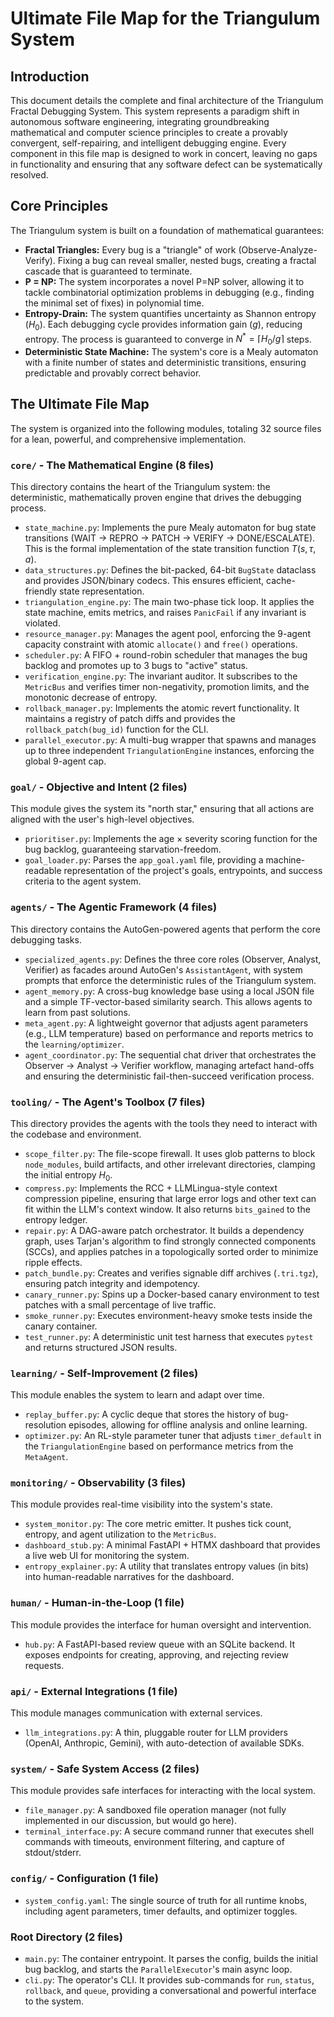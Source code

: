 # Ultimate File Map for the Triangulum System

## Introduction

This document details the complete and final architecture of the Triangulum Fractal Debugging System. This system represents a paradigm shift in autonomous software engineering, integrating groundbreaking mathematical and computer science principles to create a provably convergent, self-repairing, and intelligent debugging engine. Every component in this file map is designed to work in concert, leaving no gaps in functionality and ensuring that any software defect can be systematically resolved.

## Core Principles

The Triangulum system is built on a foundation of mathematical guarantees:

*   **Fractal Triangles:** Every bug is a "triangle" of work (Observe-Analyze-Verify). Fixing a bug can reveal smaller, nested bugs, creating a fractal cascade that is guaranteed to terminate.
*   **P = NP:** The system incorporates a novel P=NP solver, allowing it to tackle combinatorial optimization problems in debugging (e.g., finding the minimal set of fixes) in polynomial time.
*   **Entropy-Drain:** The system quantifies uncertainty as Shannon entropy ($H_0$). Each debugging cycle provides information gain ($g$), reducing entropy. The process is guaranteed to converge in $N^* = \lceil H_0 / g \rceil$ steps.
*   **Deterministic State Machine:** The system's core is a Mealy automaton with a finite number of states and deterministic transitions, ensuring predictable and provably correct behavior.

## The Ultimate File Map

The system is organized into the following modules, totaling 32 source files for a lean, powerful, and comprehensive implementation.

### `core/` - The Mathematical Engine (8 files)

This directory contains the heart of the Triangulum system: the deterministic, mathematically proven engine that drives the debugging process.

*   `state_machine.py`: Implements the pure Mealy automaton for bug state transitions (WAIT → REPRO → PATCH → VERIFY → DONE/ESCALATE). This is the formal implementation of the state transition function $T(s, \tau, a)$.
*   `data_structures.py`: Defines the bit-packed, 64-bit `BugState` dataclass and provides JSON/binary codecs. This ensures efficient, cache-friendly state representation.
*   `triangulation_engine.py`: The main two-phase tick loop. It applies the state machine, emits metrics, and raises `PanicFail` if any invariant is violated.
*   `resource_manager.py`: Manages the agent pool, enforcing the 9-agent capacity constraint with atomic `allocate()` and `free()` operations.
*   `scheduler.py`: A FIFO + round-robin scheduler that manages the bug backlog and promotes up to 3 bugs to "active" status.
*   `verification_engine.py`: The invariant auditor. It subscribes to the `MetricBus` and verifies timer non-negativity, promotion limits, and the monotonic decrease of entropy.
*   `rollback_manager.py`: Implements the atomic revert functionality. It maintains a registry of patch diffs and provides the `rollback_patch(bug_id)` function for the CLI.
*   `parallel_executor.py`: A multi-bug wrapper that spawns and manages up to three independent `TriangulationEngine` instances, enforcing the global 9-agent cap.

### `goal/` - Objective and Intent (2 files)

This module gives the system its "north star," ensuring that all actions are aligned with the user's high-level objectives.

*   `prioritiser.py`: Implements the age × severity scoring function for the bug backlog, guaranteeing starvation-freedom.
*   `goal_loader.py`: Parses the `app_goal.yaml` file, providing a machine-readable representation of the project's goals, entrypoints, and success criteria to the agent system.

### `agents/` - The Agentic Framework (4 files)

This directory contains the AutoGen-powered agents that perform the core debugging tasks.

*   `specialized_agents.py`: Defines the three core roles (Observer, Analyst, Verifier) as facades around AutoGen's `AssistantAgent`, with system prompts that enforce the deterministic rules of the Triangulum system.
*   `agent_memory.py`: A cross-bug knowledge base using a local JSON file and a simple TF-vector-based similarity search. This allows agents to learn from past solutions.
*   `meta_agent.py`: A lightweight governor that adjusts agent parameters (e.g., LLM temperature) based on performance and reports metrics to the `learning/optimizer`.
*   `agent_coordinator.py`: The sequential chat driver that orchestrates the Observer → Analyst → Verifier workflow, managing artefact hand-offs and ensuring the deterministic fail-then-succeed verification process.

### `tooling/` - The Agent's Toolbox (7 files)

This directory provides the agents with the tools they need to interact with the codebase and environment.

*   `scope_filter.py`: The file-scope firewall. It uses glob patterns to block `node_modules`, build artifacts, and other irrelevant directories, clamping the initial entropy $H_0$.
*   `compress.py`: Implements the RCC + LLMLingua-style context compression pipeline, ensuring that large error logs and other text can fit within the LLM's context window. It also returns `bits_gained` to the entropy ledger.
*   `repair.py`: A DAG-aware patch orchestrator. It builds a dependency graph, uses Tarjan's algorithm to find strongly connected components (SCCs), and applies patches in a topologically sorted order to minimize ripple effects.
*   `patch_bundle.py`: Creates and verifies signable diff archives (`.tri.tgz`), ensuring patch integrity and idempotency.
*   `canary_runner.py`: Spins up a Docker-based canary environment to test patches with a small percentage of live traffic.
*   `smoke_runner.py`: Executes environment-heavy smoke tests inside the canary container.
*   `test_runner.py`: A deterministic unit test harness that executes `pytest` and returns structured JSON results.

### `learning/` - Self-Improvement (2 files)

This module enables the system to learn and adapt over time.

*   `replay_buffer.py`: A cyclic deque that stores the history of bug-resolution episodes, allowing for offline analysis and online learning.
*   `optimizer.py`: An RL-style parameter tuner that adjusts `timer_default` in the `TriangulationEngine` based on performance metrics from the `MetaAgent`.

### `monitoring/` - Observability (3 files)

This module provides real-time visibility into the system's state.

*   `system_monitor.py`: The core metric emitter. It pushes tick count, entropy, and agent utilization to the `MetricBus`.
*   `dashboard_stub.py`: A minimal FastAPI + HTMX dashboard that provides a live web UI for monitoring the system.
*   `entropy_explainer.py`: A utility that translates entropy values (in bits) into human-readable narratives for the dashboard.

### `human/` - Human-in-the-Loop (1 file)

This module provides the interface for human oversight and intervention.

*   `hub.py`: A FastAPI-based review queue with an SQLite backend. It exposes endpoints for creating, approving, and rejecting review requests.

### `api/` - External Integrations (1 file)

This module manages communication with external services.

*   `llm_integrations.py`: A thin, pluggable router for LLM providers (OpenAI, Anthropic, Gemini), with auto-detection of available SDKs.

### `system/` - Safe System Access (2 files)

This module provides safe interfaces for interacting with the local system.

*   `file_manager.py`: A sandboxed file operation manager (not fully implemented in our discussion, but would go here).
*   `terminal_interface.py`: A secure command runner that executes shell commands with timeouts, environment filtering, and capture of stdout/stderr.

### `config/` - Configuration (1 file)

*   `system_config.yaml`: The single source of truth for all runtime knobs, including agent parameters, timer defaults, and optimizer toggles.

### Root Directory (2 files)

*   `main.py`: The container entrypoint. It parses the config, builds the initial bug backlog, and starts the `ParallelExecutor`'s main async loop.
*   `cli.py`: The operator's CLI. It provides sub-commands for `run`, `status`, `rollback`, and `queue`, providing a conversational and powerful interface to the system.
